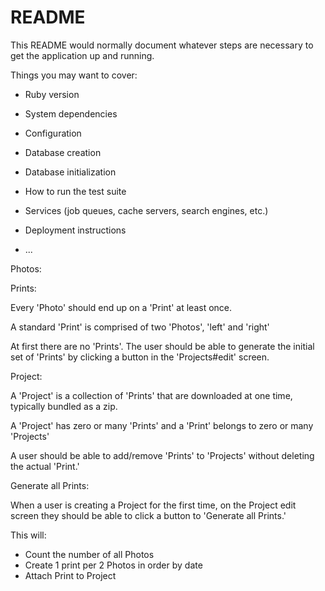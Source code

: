 # README

This README would normally document whatever steps are necessary to get the
application up and running.

Things you may want to cover:

* Ruby version

* System dependencies

* Configuration

* Database creation

* Database initialization

* How to run the test suite

* Services (job queues, cache servers, search engines, etc.)

* Deployment instructions

* ...


Photos:



Prints:

Every 'Photo' should end up on a 'Print' at least once.

A standard 'Print' is comprised of two 'Photos', 'left' and 'right'

At first there are no 'Prints'. The user should be able to generate the initial set of 'Prints' by clicking a button in the 'Projects#edit' screen.


Project:

A 'Project' is a collection of 'Prints' that are downloaded at one time, typically bundled as a zip.

A 'Project' has zero or many 'Prints' and a 'Print' belongs to zero or many 'Projects'

A user should be able to add/remove 'Prints' to 'Projects' without deleting the actual 'Print.'


Generate all Prints:

When a user is creating a Project for the first time, on the Project edit screen they should be able to click a button to 'Generate all Prints.'

This will:
- Count the number of all Photos
- Create 1 print per 2 Photos in order by date
- Attach Print to Project


